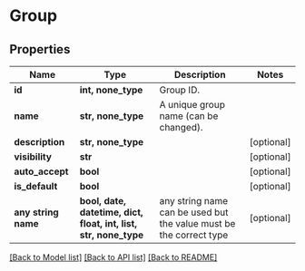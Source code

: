# Group


## Properties
Name | Type | Description | Notes
------------ | ------------- | ------------- | -------------
**id** | **int, none_type** | Group ID. | 
**name** | **str, none_type** | A unique group name (can be changed). | 
**description** | **str, none_type** |  | [optional] 
**visibility** | **str** |  | [optional] 
**auto_accept** | **bool** |  | [optional] 
**is_default** | **bool** |  | [optional] 
**any string name** | **bool, date, datetime, dict, float, int, list, str, none_type** | any string name can be used but the value must be the correct type | [optional]

[[Back to Model list]](../README.md#documentation-for-models) [[Back to API list]](../README.md#documentation-for-api-endpoints) [[Back to README]](../README.md)


